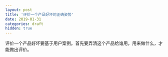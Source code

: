 ```yaml
---
layout: post
title: '评价一个产品好坏的正确姿势'
date: 2019-01-31
categories: draft
hidden: true
---
```


评价一个产品好坏要基于用户案例。首先要弄清这个产品给谁用，用来做什么，才能做出评价。
